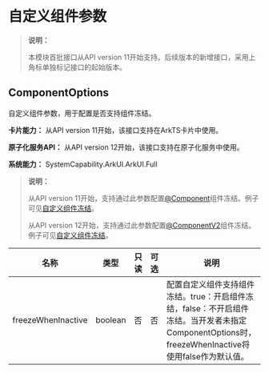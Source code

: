 # 自定义组件参数
<!--Kit: ArkUI-->
<!--Subsystem: ArkUI-->
<!--Owner: @liwenzhen3-->
<!--Designer: @s10021109-->
<!--Tester: @TerryTsao-->
<!--Adviser: @zhang_yixin13-->

> **说明：**
> 
> 本模块首批接口从API version 11开始支持。后续版本的新增接口，采用上角标单独标记接口的起始版本。

## ComponentOptions

自定义组件参数，用于配置是否支持组件冻结。

**卡片能力：** 从API version 11开始，该接口支持在ArkTS卡片中使用。

**原子化服务API：** 从API version 12开始，该接口支持在原子化服务中使用。

**系统能力：** SystemCapability.ArkUI.ArkUI.Full

> **说明：**
>
> 从API version 11开始，支持通过此参数配置[@Component](../../../ui/state-management/arkts-create-custom-components.md#component)组件冻结。例子可见[自定义组件冻结](../../../ui/state-management/arkts-custom-components-freeze.md)。
>
> 从API version 12开始，支持通过此参数配置[@ComponentV2](../../../ui/state-management/arkts-new-componentV2.md)组件冻结。例子可见[自定义组件冻结](../../../ui/state-management/arkts-custom-components-freezeV2.md)。
>

| 名称 | 类型 | 只读 | 可选     | 说明   |
| ------ | ---- | ---- | ------------ | ------------ |
|freezeWhenInactive|boolean| 否   | 否   |配置自定义组件支持组件冻结。true：开启组件冻结，false：不开启组件冻结。当开发者未指定ComponentOptions时，freezeWhenInactive将使用false作为默认值。|
